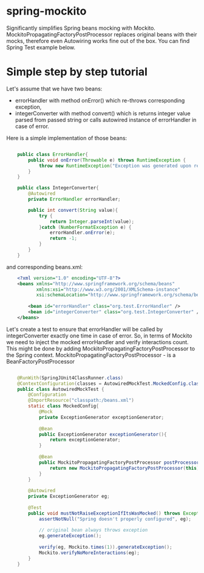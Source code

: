 spring-mockito
==============

Significantly simplifies Spring beans mocking with Mockito. MockitoPropagatingFactoryPostProcessor replaces original beans with their mocks, therefore even Autowiring works fine out of the box. You can find Spring Test example below.

Simple step by step tutorial
============================

Let's assume that we have two beans:
   - errorHandler with method onError() which re-throws corresponding  exception,
   - integerConverter with method convert() which is returns integer value parsed from passed string or calls autowired instance of errorHandler in case of error.

Here is a simple implementation of those beans:

```java

    public class ErrorHandler{
        public void onError(Throwable e) throws RuntimeException {
            throw new RuntimeException("Exception was generated upon request", e);
        }
    }

    public class IntegerConverter{
        @Autowired
        private ErrorHandler errorHandler;

        public int convert(String value){
            try {
                return Integer.parseInt(value);
            }catch (NumberFormatException e) {
                errorHandler.onError(e);
                return -1;
            }
        }
    }

```

and corresponding beans.xml:

```xml
    <?xml version="1.0" encoding="UTF-8"?>
    <beans xmlns="http://www.springframework.org/schema/beans"
           xmlns:xsi="http://www.w3.org/2001/XMLSchema-instance"
           xsi:schemaLocation="http://www.springframework.org/schema/beans http://www.springframework.org/schema/beans/spring-beans.xsd">
    
        <bean id="errorHandler" class="org.test.ErrorHandler" />
        <bean id="integerConverter" class="org.test.IntegerConverter" />
    </beans>
```


Let's create a test to ensure that errorHandler will be called by integerConverter exactly one time in case of error. So, in terms of Mockito we need to inject the mocked errorHandler and verify interactions count. This might be done by adding MockitoPropagatingFactoryPostProcessor to the Spring context.
MockitoPropagatingFactoryPostProcessor - is a BeanFactoryPostProcessor

```java

    @RunWith(SpringJUnit4ClassRunner.class)
    @ContextConfiguration(classes = AutowiredMockTest.MockedConfig.class)
    public class AutowiredMockTest {
        @Configuration
        @ImportResource("classpath:/beans.xml")
        static class MockedConfig{
            @Mock
            private ExceptionGenerator exceptionGenerator;
    
            @Bean
            public ExceptionGenerator exceptionGenerator(){
                return exceptionGenerator;
            }
    
            @Bean
            public MockitoPropagatingFactoryPostProcessor postProcessor(){
                return new MockitoPropagatingFactoryPostProcessor(this);
            }
        }
    
        @Autowired
        private ExceptionGenerator eg;
    
        @Test
        public void mustNotRaiseExceptionIfItsWasMocked() throws Exception {
            assertNotNull("Spring doesn't properly configured", eg);
    
            // original bean always throws exception
            eg.generateException();
    
            verify(eg, Mockito.times(1)).generateException();
            Mockito.verifyNoMoreInteractions(eg);
        }
    }

```

